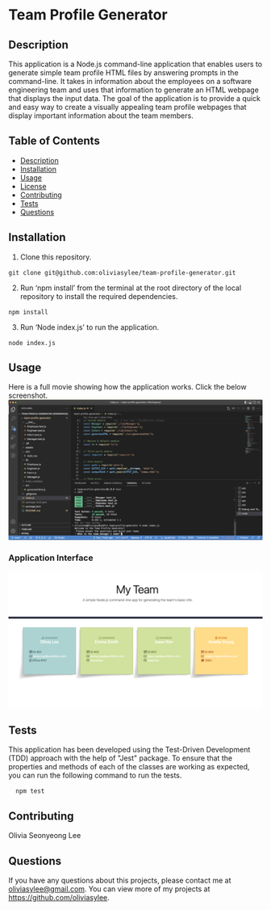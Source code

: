   # Team Profile Generator

  ## Description
  This application is a Node.js command-line application that enables users to generate simple team profile HTML files by answering prompts in the command-line. It takes in information about the employees on a software engineering team and uses that information to generate an HTML webpage that displays the input data. The goal of the application is to provide a quick and easy way to create a visually appealing team profile webpages that display important information about the team members.
  
  ## Table of Contents
  - [Description](#description)
  - [Installation](#installation)
  - [Usage](#usage)
  - [License](#license)
  - [Contributing](#contributing)
  - [Tests](#tests)
  - [Questions](#questions)
  
  ## Installation
  1. Clone this repository. 
  ```
  git clone git@github.com:oliviasylee/team-profile-generator.git 
  ```
  2. Run ‘npm install’ from the terminal at the root directory of the local repository to install the required dependencies.
  ```
  npm install
  ```
  3. Run ‘Node index.js’ to run the application.
  ```
  node index.js
  ```
  ## Usage
Here is a full movie showing how the application works. Click the below screenshot. <br>
[![preview](assets/team-profile-generator-CLI.png)](https://drive.google.com/file/d/1HA8Yzy8ePvq8e9AbrcB4wwuA5Z-RK-GQ/view)
 ### Application Interface
[![README-generator-screenshot](assets/team-profile-generator.png)](https://github.com/oliviasylee/team-profile-generator)

  ## Tests
  This application has been developed using the Test-Driven Development (TDD) approach with the help of "Jest" package. To ensure that the properties and methods of each of the classes are working as expected, you can run the following command to run the tests.

```
  npm test
```
  ## Contributing
  Olivia Seonyeong Lee
  
  ## Questions
  If you have any questions about this projects, please contact me at oliviasylee@gmail.com. You can view more of my projects at https://github.com/oliviasylee.